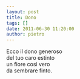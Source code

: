 ```yaml
---
layout: post
title: Dono
tags: []
date: 2011-06-30 11:20:00
author: pietro
---
```

<div dir="ltr" style="text-align: left">Ecco il dono generoso<br/>del tuo caro estinto<br/>un fiore così vero<br/>da sembrare finto.<br/>
